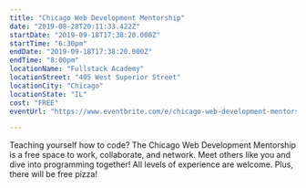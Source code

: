```yaml
---
title: "Chicago Web Development Mentorship"
date: "2019-08-28T20:11:33.422Z"
startDate: "2019-09-18T17:38:20.000Z"
startTime: "6:30pm"
endDate: "2019-09-18T17:38:20.000Z"
endTime: "8:00pm"
locationName: "Fullstack Academy"
locationStreet: "405 West Superior Street"
locationCity: "Chicago"
locationState: "IL"
cost: "FREE"
eventUrl: "https://www.eventbrite.com/e/chicago-web-development-mentorship-tickets-63424563577"

---
```


Teaching yourself how to code? The Chicago Web Development Mentorship is a free space to work, collaborate, and network. Meet others like you and dive into programming together! All levels of experience are welcome. Plus, there will be free pizza!

